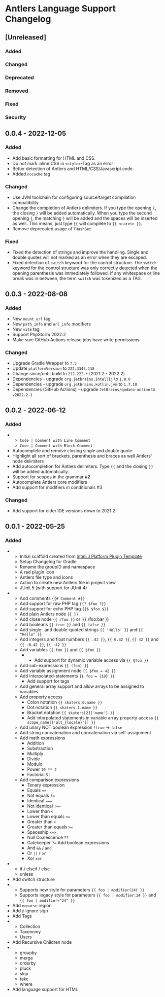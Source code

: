 <!-- Keep a Changelog guide -> https://keepachangelog.com -->

# Antlers Language Support Changelog

## [Unreleased]

### Added

### Changed

### Deprecated

### Removed

### Fixed

### Security

## 0.0.4 - 2022-12-05

### Added
- Add basic formatting for HTML and CSS.
- Do not mark inline CSS in `<style>`-Tag as an error
- Better detection of Antlers and HTML/CSS/Javascript code.
- Added `nocache` tag

### Changed
- Use JVM toolchain for configuring source/target compilation compatibility
- Change the completion of Antlers delimiters. If you type the opening `{`, the closing `}` will be added automatically. When you type the second opening `{`, the matching `}` will be added and the spaces will be inserted as well. This means, just type `{{` will complete to `{{ <caret> }}`.
- Remove deprecated usage of `THashSet`

### Fixed
- Fixed the detection of strings and improve the handling. Single and double quotes will not marked as an error when they are escaped.
- Fixed detection of `switch` keyword for the control structure. The `switch` keyword for the control structure was only correctly detected when the opening parenthesis was immediately followed. If any whitespace or line break was in between, the term 
 `switch` was tokenized as a TAG.

## 0.0.3 - 2022-08-08

### Added
- New `mount_url` tag
- New `path_info` and `url_info` modifiers
- New `vite` tag
- Support PhpStorm 2022.2
- Make sure GitHub Actions release jobs have write permissions

### Changed
- Upgrade Gradle Wrapper to `7.5`
- Update `platformVersion` to `222.3345.118`
- Change since/until build to `212-222.*` (2021.2 - 2022.2)
- Dependencies - upgrade `org.jetbrains.intellij` to `1.8.0`
- Dependencies - upgrade `org.jetbrains.kotlin.jvm` to `1.7.10`
- Dependencies (GitHub Actions) - upgrade `JetBrains/qodana-action` to `v2022.2.1`

## 0.0.2 - 2022-06-12

### Added
- - `Code | Comment with Line Comment`
  - `Code | Comment with Block Comment`
- Autocomplete and remove closing single and double quote
- Highlight all sort of brackets, parenthesis and braces as well Antlers' node delimiters
- Add autocompletion for Antlers delimiters. Type `{{` and the closing `}}` will be added automatically.
- Support for scopes in the grammar #2
- Autocomplete Antlers core modifiers
- Add support for modifiers in conditionals #3

### Changed
- Add support for older IDE versions down to 2021.2

## 0.0.1 - 2022-05-25

### Added
- - Initial scaffold created from [IntelliJ Platform Plugin Template](https://github.com/JetBrains/intellij-platform-plugin-template)
  - Setup Changelog for Gradle
  - Rename the groupID and namespace
  - A rad plugin icon
  - Antlers file type and icons
  - Action to create new Antlers file in project view
  - JUnit 5 (with support for JUnit 4)
- - Add comments `{{# Comment #}}`
  - Add support for raw PHP tag `{{? $foo ?}}`
  - Add support for echo PHP tag `{{$ $foo $}}`
  - Add plain Antlers node `{{ }}`
  - Add close node `{{ /foo }}` or `{{ /foo:bar }} 
  - Add booleans `{{ true }}` and `{{ false }}`
  - Add single- and double-quoted strings `{{ 'Hello' }}` and `{{ "Hello" }}` 
  - Add integers and float numbers `{{ .42 }}`, `{{ 0.42 }}`, `{{ 42 }}` and `{{ -0.42 }}`, `{{ -42 }}`   
  - Add variables `{{ foo }}` and `{{ $foo }}`
    - - Add support for dynamic variable access via `{{ @foo }}`
  - Add sub-expressions `{{ (foo) }}`
  - Add variable assignment node `{{ $foo = 42 }}`
  - Add interpolated-statements `{{ foo = {10} }}`
    - Add support for tags
  - Add general array support and allow arrays to be assigned to variables
  - Add property access
    - Colon notation `{{ skaters:0:name }}` 
    - Dot notation `{{ skaters.1.name }}` 
    - Bracket notation `{{ skaters[2]['name'] }}` 
    - Add interpolated statements in variable array property access `{{ scope_name[{'alt_{locale}'}] }}` 
  - Add unary NOT boolean expression `!true` -> `false`
  - Add string concatenation and concatenation via self-assignment 
  - Add math expressions
    - Addition
    - Substraction
    - Multiply
    - Divide
    - Modulo
    - Power `10 ** 2`
    - Factorial `5!`
  - Add comparison expressions
    - Tenary expression
    - Equals `==`
    - Not equals `!=`
    - Identical `===` 
    - Not identical `!==`
    - Lower than `<`
    - Lower than equals `<=`
    - Greater than `>`
    - Greater than equals `>=`
    - Spaceship `<=>`
    - Null Coalescence `??`
    - Gatekeeper `?=`
  Add boolean expressions
    - And `&&` / `and`
    - Or `||` / `or`
    - Xor `xor`
- - if / elseif / else
  - unless
- Add switch structure
- - Supports new style for parameters `{{ foo | modifier(24) }}`
  - Supports legacy style for parameters `{{ foo | modifier:24 }}` and `{{ foo | modifier="24" }}`
- Add `noparse` region
- Add `@` ignore sign
- Add Tags
- - Collection
  - Taxonomy
  - Users
- Add Recursive Children node
- - groupby
  - merge
  - orderby
  - pluck
  - skip
  - take
  - where
- Add language support for HTML

